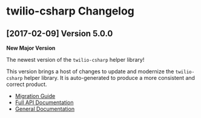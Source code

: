 twilio-csharp Changelog
=======================

[2017-02-09] Version 5.0.0
--------------------------
**New Major Version**

The newest version of the `twilio-csharp` helper library!

This version brings a host of changes to update and modernize the `twilio-csharp` helper library. It is auto-generated to produce a more consistent and correct product.

- [Migration Guide](https://www.twilio.com/docs/libraries/csharp/migration-guide)
- [Full API Documentation](https://twilio.github.io/twilio-csharp/)
- [General Documentation](https://www.twilio.com/docs/libraries/csharp)
